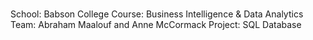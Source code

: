 #

School: Babson College
Course: Business Intelligence & Data Analytics
Team: Abraham Maalouf and Anne McCormack
Project: SQL Database 
